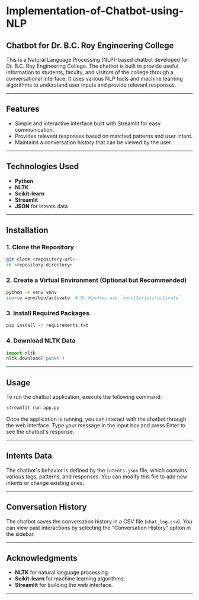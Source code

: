 # Implementation-of-Chatbot-using-NLP
## Chatbot for Dr. B.C. Roy Engineering College

This is a Natural Language Processing (NLP)-based chatbot developed for Dr. B.C. Roy Engineering College. The chatbot is built to provide useful information to students, faculty, and visitors of the college through a conversational interface. It uses various NLP tools and machine learning algorithms to understand user inputs and provide relevant responses.

---

## Features
- Simple and interactive interface built with Streamlit for easy communication.
- Provides relevent responses based on matched patterns and user intent.
- Maintains a conversation history that can be viewed by the user.

---

## Technologies Used
- **Python**
- **NLTK**
- **Scikit-learn**
- **Streamlit**
- **JSON** for intents data

---

## Installation

### 1. Clone the Repository
```bash
git clone <repository-url>
cd <repository-directory>
```

### 2. Create a Virtual Environment (Optional but Recommended)
```bash
python -m venv venv
source venv/bin/activate  # On Windows use `venv\Scripts\activate`
```

### 3. Install Required Packages
```bash
pip install -r requirements.txt
```

### 4. Download NLTK Data
```python
import nltk
nltk.download('punkt')
```

---

## Usage
To run the chatbot application, execute the following command:
```bash
streamlit run app.py
```

Once the application is running, you can interact with the chatbot through the web interface. Type your message in the input box and press Enter to see the chatbot's response.

---

## Intents Data
The chatbot's behavior is defined by the `intents.json` file, which contains various tags, patterns, and responses. You can modify this file to add new intents or change existing ones.

---

## Conversation History
The chatbot saves the conversation history in a CSV file (`chat_log.csv`). You can view past interactions by selecting the "Conversation History" option in the sidebar.

---

## Acknowledgments
- **NLTK** for natural language processing.
- **Scikit-learn** for machine learning algorithms.
- **Streamlit** for building the web interface.

---
